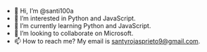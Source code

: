 - 👋 Hi, I’m @santi100a
- 👀 I’m interested in Python and JavaScript. 
- 🌱 I’m currently learning Python and JavaScript.
- 💞️ I’m looking to collaborate on Microsoft. 
- 📫 How to reach me? My email is santyrojasprieto9@gmail.com. 


<!---
santi100a/santi100a is a ✨ special ✨ repository because its `README.md` (this file) appears on your GitHub profile.
You can click the Preview link to take a look at your changes.
--->
